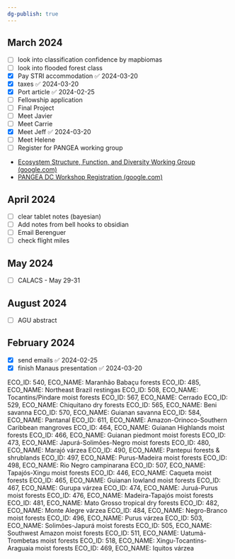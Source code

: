 ```yaml
---
dg-publish: true
---
```


## March 2024
- [ ] look into classification confidence by mapbiomas
- [ ] look into flooded forest class
- [x] Pay STRI accommodation ✅ 2024-03-20
- [x] taxes ✅ 2024-03-20
- [x] Port article ✅ 2024-02-25
- [ ] Fellowship application
- [ ] Final Project
- [ ] Meet Javier
- [ ] Meet Carrie
- [x] Meet Jeff ✅ 2024-03-20
- [ ] Meet Helene
- [ ] Register for PANGEA working group
- [Ecosystem Structure, Function, and Diversity Working Group (google.com)](https://docs.google.com/forms/d/e/1FAIpQLScodCILMG0ya1zfD-eEuL82LU0EQrGXD1aJ2Z2TbIMjikIX6A/viewform)
- [PANGEA DC Workshop Registration (google.com)](https://docs.google.com/forms/d/e/1FAIpQLSfuhlTtJXziSHjSU6QcwSSWMQ3ct6e4WVHE5Fv73zDCu39nKQ/viewform)

## April 2024
- [ ] clear tablet notes (bayesian)
- [ ] Add notes from bell hooks to obsidian
- [ ] Email Berenguer
- [ ] check flight miles

## May 2024
- [ ] CALACS - May 29-31

## August 2024
- [ ] AGU abstract


## February 2024
- [x] send emails ✅ 2024-02-25
- [x] finish Manaus presentation ✅ 2024-03-20

ECO_ID: 540, ECO_NAME: Maranhão Babaçu forests
ECO_ID: 485, ECO_NAME: Northeast Brazil restingas
ECO_ID: 508, ECO_NAME: Tocantins/Pindare moist forests
ECO_ID: 567, ECO_NAME: Cerrado
ECO_ID: 529, ECO_NAME: Chiquitano dry forests
ECO_ID: 565, ECO_NAME: Beni savanna
ECO_ID: 570, ECO_NAME: Guianan savanna
ECO_ID: 584, ECO_NAME: Pantanal
ECO_ID: 611, ECO_NAME: Amazon-Orinoco-Southern Caribbean mangroves
ECO_ID: 464, ECO_NAME: Guianan Highlands moist forests
ECO_ID: 466, ECO_NAME: Guianan piedmont moist forests
ECO_ID: 473, ECO_NAME: Japurá-Solimões-Negro moist forests
ECO_ID: 480, ECO_NAME: Marajó várzea
ECO_ID: 490, ECO_NAME: Pantepui forests & shrublands
ECO_ID: 497, ECO_NAME: Purus-Madeira moist forests
ECO_ID: 498, ECO_NAME: Rio Negro campinarana
ECO_ID: 507, ECO_NAME: Tapajós-Xingu moist forests
ECO_ID: 446, ECO_NAME: Caqueta moist forests
ECO_ID: 465, ECO_NAME: Guianan lowland moist forests
ECO_ID: 467, ECO_NAME: Gurupa várzea
ECO_ID: 474, ECO_NAME: Juruá-Purus moist forests
ECO_ID: 476, ECO_NAME: Madeira-Tapajós moist forests
ECO_ID: 481, ECO_NAME: Mato Grosso tropical dry forests
ECO_ID: 482, ECO_NAME: Monte Alegre várzea
ECO_ID: 484, ECO_NAME: Negro-Branco moist forests
ECO_ID: 496, ECO_NAME: Purus várzea
ECO_ID: 503, ECO_NAME: Solimões-Japurá moist forests
ECO_ID: 505, ECO_NAME: Southwest Amazon moist forests
ECO_ID: 511, ECO_NAME: Uatumã-Trombetas moist forests
ECO_ID: 518, ECO_NAME: Xingu-Tocantins-Araguaia moist forests
ECO_ID: 469, ECO_NAME: Iquitos várzea
